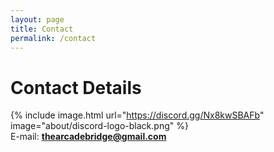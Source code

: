 ```yaml
---
layout: page
title: Contact
permalink: /contact
---
```


# Contact Details

{% include image.html url="https://discord.gg/Nx8kwSBAFb" image="about/discord-logo-black.png" %}<br/>
E-mail: **thearcadebridge@gmail.com**